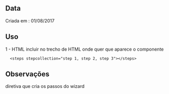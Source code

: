 ## Data
Criada em : 01/08/2017

## Uso
1 - HTML
incluir no trecho de HTML onde quer que aparece o componente

```
  <steps stepcollection="step 1, step 2, step 3"></steps>

```

## Observações
diretiva que cria os passos do wizard

